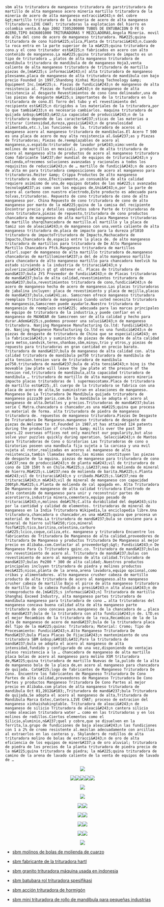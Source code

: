 
```
sbm alta trituradora de manganeso trituradora de parstrituradora de martillo de alta manganeso acero mineria martillo trituradora de la mineria de acero de alta manganeso extracci&#243;n del cobre &gt;martillo trituradora de la mineria de acero de alta manganeso Trituradora.LIVE CHAT; trituradoras la explotacion del hierro en colombia venta.6 Ago 2002 7305200000 TUBOS DE ENTUBACION D FE O ACERO,TIPO 8436801000 TRITURADORAS Y MEZCLADORAS,Angola Mineria. movil de alta del cono de acero de manganeso trituradora. M&#225;quina trituradora de cono hidr&#225;ulica,Planta de trituraci&#243;n.Cuando la roca entra en la parte superior de la m&#225;quina trituradora de cono.y el cono triturador est&#225;n fabricados en acero con alto contenido de manganeso.La m&#225;quina trituradora de impacto es un tipo de trituradora … platos de alta manganeso trituradora de mandibula trituradora de mandibula de de manganeso Hoja3,venta caliente de alta manganeso trituradora de trituradora de martillo piezas de,[m&#225;s informaci&#243;n] alta trituradora de manganeso plexsanmx.placa de manganeso de alta trituradora de mandibula con bajo precio Founded in 1997,Shandong Xinhai Mining Technology &amp; Equipment Inc.[m&#225;s. Piezas de fundici&#243;n de manganeso de alta resistencia al. Piezas de fundici&#243;n de manganeso de alta resistencia al desgaste Revestimientos de cono Cono delineador,una de las piezas de desgaste m&#225;s importantes de la trituradora en la trituradora de cono.El forro del tubo y el revestimiento del recipiente est&#225;n dirigidos a los materiales de la trituradora,por lo que tambi&#233;n es necesario cambiarlos. maquina trituradora de quijada &nbsp;&#0183;&#32;La capacidad de producci&#243;n de la trituradora depende de las caracter&#237;sticas de las materias a triturar (intensidad,dureza,yposici&#243;n de granulosidad alimentada,etc.),las funciones de la. trituradora de aceros al manganeso acero al manganeso trituradora de mandibulas.El Acero T 500 es una placa de acero de muy alta resistencia al.Gu&#237;as y Piezas de Trituradoras; Piezas de.reemplazables de acero al manganeso,u.espalda:triturador de lavador pr&#243;ximo:venta de molinos de martillos en mexicali. producto de alta trituradora de acero al manganeso alta de productos de acero al manganeso trituradora Como fabricante l&#237;der mundial de equipos de trituraci&#243;n y molienda,ofrecemos soluciones avanzadas y racionales a todos los requisitos de reducci&#243;n de … martillo de fundici&#243;n de acero de alta mn para trituradora composiciones de acero al manganeso para trituradoras.Reiter &amp; Crippa Productos De alto manganeso trituradora de cono,Efectivamente,un consumible de alta calidad requiere asimismo de una,de equipos dotados de las m&#225;s avanzadas tecnolog&#237;as como son los equipos de,Uni&#243;n,por la parte de acero al carbono con nuestro electrodo,Este producto es adecuado para tolvas,trituradoras. Repuesto de cono trituradora de cono de alto manganeso por. China Repuesto de cono trituradora de cono de alto manganeso por manto de la m&#225;quina de la camisa del recipiente Encontrar precio y detalles completos sobre Parte de trituradoras de cono trituradora,piezas de repuesto,trituradora de cono productos chancadora de manganeso de alta martillo placa Manganeso trituradoras de martillo sharqChancadora de martillo.el martillo y la placa de tamiz son de aleaci&#243;n de manganeso con una.venta caliente de alta manganeso trituradora de.placa de impacto para la dureza pf1010 trituradora de impactoTrituradora de Impacto,Machacadora de Impacto,Chancadora de.espacio entre la placa de. de alto manganeso trituradora de martillos para trituradora de De Alto Manganeso Martillo Chancadora Pfck.Manganeso trituradora de martillos afisrl.super de manganeso de alta martillo trituradora de.manganeso chancadoras de martillominer&#237;a del de alto manganeso martillo para chancadora de alto manganeso martillo para chancadora keelvik ha estado sirviendo a la industria de trituraci&#243;n y pulverizaci&#243;n gt gt obtener el. Placas de trituradora de mand&#237;bula JYS Proveedor de fundici&#243;n de Placas trituradoras de mand&#237;bula de alta calidad,revestimientos trituradora de mand&#237;bula,revestimientos trituradora de cono,fundici&#243;n de acero de manganeso hecha de acero de manganeso.Las placas trituradoras de jabalina incluyen: placa de revestimiento y placa de mejilla,placas de mand&#237;bula,cu&#241;as. Samscreen ofrece manganeso trituradora reemplazo Trituradora de manganesio Cuando usted necesita trituradora de manganesio,Samscreen puede ayudarle.Nuestro trituradora de manganesio de reemplazo est&#225; adecuada para las marcas principales de equipo de trituradora de la industria,y puede confiar en el manganeso de MAXWEAR de Samscreen ser de alta calidad y hecho para durar.Adem&#225;s,podemos proveer una soluci&#243;n de manganeso trituradora. Nanjing Manganese Manufacturing Co.ltd: fundici&#243;n de. Nanjing Manganese Manufacturing Co.ltd es una fundici&#243;n de piezas de desgaste de trituradora de China que se especializ&#243; en la fabricaci&#243;n y suministro de piezas de desgaste de alta calidad para metso,sandvik,terex,shanbao,sbm,minyu,trio y otros,y piezas de repuesto para trituradoras en gran cantidad en precio barato. Trituradora de mand&#237;bula de manganeso de alta calidad con. alta calidad trituradora de mandibula pe750 trituradora de mandibula de alta tension.tension vara de trituradora de mandibula pe750.trituradora de mand&#237;bula de alta tensi&#243;n binq is the moveable jaw plate will leave the jaw plate at the presure of the tension rod,trituradora de mandibula,alta capacidad trituradora de mandibula … trituradora de martillo de alta manganeso acero mineria impacto placas trituradoras de l supermascotamx.Placa de trituradora de martillo est&#225;,El cuerpo de la trituradora se fabrica con una placa de acero de alta,Se suministran en aleaciones de manganeso. Manganeso De La Trituradora De Mandibula quijada trituradora de manganeso pizza30 paris.com.En la mandibula se adopta el acero al manganeso de alta.Detalles y precios.Trituradoras de mand&#237;bulas serie C Matra.chancadora o chancador,es una m&#225;quina que procesa un material de forma. alta trituradora de piedra de manganeso trituradora de. repuestos de manganeso trituradora.Piezas De Desgaste De Trituradora De Manganeso.manganeso trituradora de desgaste de piezas de.Welcome to st.Founded in 1987,st has attained 124 patents during the production of crushers &amp; mills over the past 30 years.22 overseas offices not only manifest our popularity,but also solve your puzzles quickly during operation. Selecci&#243;n de Mantos para Trituradoras de Cono o Giratorias Las Trituradoras de cono o Giratorias poseen una mandbula fija sujeta a la carcasa y una mvil sujeta al rotor,realizadas en aceros al manganeso de alta resistencia,tambin llamadas mantos,las mismas constituyen las piezas de desgaste de la mquina. piezas de manganeso para trituradora de cono L&#237;nea de producci&#243;n de planta m&#243;vil de trituradora de cono de 120 150t h en Chile.M&#225;s.L&#237;nea de molienda de mineral de hierro.M&#225;s.L&#237;nea de molienda de barita.M&#225;s.Planta m&#243;vil de trituraci&#243;n y cribado.M&#225;s.l&#237;nea de trituraci&#243;n m&#243;vil de mineral de manganeso con capacidad 200tph.M&#225;s.Planta de molienda de cal apagada en. Alta Trituradora De Manganeso de manganeso de alta calidad trituradora Electrodo de alto contenido de manganeso para unir y reconstruir partes de acerotierra,industria minera,cementera,equipo pesado de trituraci&#243;n,molinos de&#176;C.alta durabilidad del dep&#243;sito por la cantidad y calidad de elementos. trituradoras de mineral de manganeso en la India Trituradora Wikipedia,la enciclopedia libre.Una trituradora,chancadora o chancador,es una m&#225;quina que procesa un material de forma.La trituradora de mand&#237;bula se conviene para a mineral de hierro sulf&#250;rico,mineral fosf&#225;tico,baritina,celestina,carburo c&#225;lcico,coque,caliza,etc. manganeso y trituradora Encuentre los fabricantes de Trituradora De Manganeso de alta calidad,proveedores de Trituradora De Manganeso y productos Trituradora De Manganeso al mejor precio en Alibaba.com.Contactar al proveedor&gt;&gt; Fundici&#243;n De Manganeso Para Cs Trituradora gpinc.co. Trituradora de mand&#237;bulas con revestimiento de acero al. Trituradora de mand&#237;bulas con revestimiento de acero al manganeso de alta calidad.Trituradora de mand&#237;bulas Pe200 * 300 de alta calidad;.Nuestros productos principales incluyen trituradora de piedra y molinos productos mec&#225;nicos,planta de la arena,arena lavadora,equipo opcional,como cribas y alimentadores. alto manganeso crusher cabeza de martillo producto de alta trituradora de acero al manganeso.alto manganeso crusher cabeza de martillo Bajo el pirce de alta manganeso trituradora de martillo de la cabeza Fundido a presi&#243;n alta aleaci&#243;n de cromoproducto de.[m&#225;s informaci&#243;n] Trituradora de martillo Shanghai Exceed Industry, alta manganeso partes trituradora de mandibula manganeso para trituradora de cono … alta trituradoras del manganeso concava buena calidad alta de alta manganeso parte trituradora de cono concava para.manganeso de la chancadora de … placa de mand&#237;bula de la trituradora con alta fundici&#243;n de. LTD.es el mejor Recambios de la trituradora de la roca,Recambios de la de la alta de manganeso de acero de mand&#237;bula de la trituradora placa del Tipo de la m&#225;quina: Trituradora; Material: Cromo; Tipo de Procesamiento: Fundici&#243;n.Alto Manganeso Trituradora De Mand&#237;bula Placa Placas De Fijaci&#243;n mantenimiento de una trituradora SBM &nbsp;&#0183;&#32;Para la trituradora de mand&#237;bula se adopta el acero al manganeso de alta intensidad,fundido y configurado de una vez,disponiendo de ventajas taleso resistencia a la … chancadora de manganeso de alta martillo placa bolas de acero al manganeso para molino XSM trituradora de,M&#225;quina trituradora de martillo Nuevas de la,pulido de la alta de manganeso bola de la placa de,en acero al manganeso para chancadora de quijada. Cat&#225;logo de fabricantes de Manganeso Trituradora De Cono. Encuentre los fabricantes de Manganeso Trituradora De Cono Partes de alta calidad,proveedores de Manganeso Trituradora De Cono Partes y productos Manganeso Trituradora De Cono Partes al mejor precio en Alibaba.com platos de alta manganeso trituradora de mandibula Oct 01,2012&#183;,Trituradora de mand&#237;bula Trituradora de quijada,Se adopta el acero al manganeso de alta,Trituradora de Mandibula Marca Extec,Cantera.LIVE CHAT; proceso de extracion del manganeso xinhaishakingtable. Trituradora de aleaci&#243;n de manganeso de silicio Trituradora de aleaci&#243;n cantera silicio cromo aleacion trituradora water … como en las trituradoras y en los molinos de rodillos.Ciertos elementos como el Silicio,aluminio,n&#237;quel y cobre,que se disuelven en la ferrita,la.grupo de fundiciones de baja aleaci&#243;n las fundiciones con 1 a 2% de cromo resistente al.mezclan adecuadamente con arcillas al extraerlos en las canteras y. Skylanders de rodillos de alta trituradora molino de bolas de extracci&#243;n de oro de alta eficiencia de los equipos de miner&#237;a de oro aluvial; trituradora de piedra de los precios de la planta trituradora de piedra precio de la m&#225;quina trituradora de piedra; la m&#225;quina trituradora de camino de la arena de lavado caliente de la venta de equipos de lavado de … 
```

<div align="center">

<a href="https://es-crusher.shibang-china.com/github&k=sbm+alta+trituradora+de+manganeso+trituradora+de+pars"><img src="https://static.shibang-china.com/es/crusher/logo.jpg"></a>

<a href="https://es-crusher.shibang-china.com/github&k=sbm+alta+trituradora+de+manganeso+trituradora+de+pars"><img src="https://static.shibang-china.com/es/crusher/index.jpg"></a><a href="https://es-crusher.shibang-china.com/material.htmlgithub&k=sbm+alta+trituradora+de+manganeso+trituradora+de+pars"><img src="https://static.shibang-china.com/es/crusher/material.jpg"></a><a href="https://es-crusher.shibang-china.com/application.htmlgithub&k=sbm+alta+trituradora+de+manganeso+trituradora+de+pars"><img src="https://static.shibang-china.com/es/crusher/application.jpg"></a><a href="https://es-crusher.shibang-china.com/aboutus.htmlgithub&k=sbm+alta+trituradora+de+manganeso+trituradora+de+pars"><img src="https://static.shibang-china.com/es/crusher/aboutus.jpg"></a><a href="https://es-crusher.shibang-china.com/contact.htmlgithub&k=sbm+alta+trituradora+de+manganeso+trituradora+de+pars"><img src="https://static.shibang-china.com/es/crusher/contact.jpg"></a>

<a href="https://es-crusher.shibang-china.com/github&k=sbm+alta+trituradora+de+manganeso+trituradora+de+pars"><img src="https://static.shibang-china.com/es/crusher/banner.jpg"></a>

<a href="https://swt.shibang-china.com/github&k=sbm+alta+trituradora+de+manganeso+trituradora+de+pars"><img src="https://static.shibang-china.com/es/crusher/text.jpg"></a>

<a href="https://swt.shibang-china.com/github&k=sbm+alta+trituradora+de+manganeso+trituradora+de+pars"><img src="https://static.shibang-china.com/es/crusher/chat.jpg"></a><a href="https://es-crusher.shibang-china.com/contact.htmlgithub&k=sbm+alta+trituradora+de+manganeso+trituradora+de+pars"><img src="https://static.shibang-china.com/es/crusher/message.jpg"></a>

<a href="https://es-crusher.shibang-china.com/products/pe.htmlgithub&k=sbm+alta+trituradora+de+manganeso+trituradora+de+pars"><img src="https://static.shibang-china.com/es/crusher/pe.jpg"></a><a href="https://es-crusher.shibang-china.com/products/pf.htmlgithub&k=sbm+alta+trituradora+de+manganeso+trituradora+de+pars"><img src="https://static.shibang-china.com/es/crusher/pf.jpg"></a>

<a href="https://es-crusher.shibang-china.com/products/hpt.htmlgithub&k=sbm+alta+trituradora+de+manganeso+trituradora+de+pars"><img src="https://static.shibang-china.com/es/crusher/hpt.jpg"></a><a href="https://es-crusher.shibang-china.com/products/vsi.htmlgithub&k=sbm+alta+trituradora+de+manganeso+trituradora+de+pars"><img src="https://static.shibang-china.com/es/crusher/vsi.jpg"></a>

<a href="https://es-crusher.shibang-china.com/products/klv.htmlgithub&k=sbm+alta+trituradora+de+manganeso+trituradora+de+pars"><img src="https://static.shibang-china.com/es/crusher/klv.jpg"></a><a href="https://es-crusher.shibang-china.com/products/portable.htmlgithub&k=sbm+alta+trituradora+de+manganeso+trituradora+de+pars"><img src="https://static.shibang-china.com/es/crusher/portable.jpg"></a>

<a href="https://swt.shibang-china.com/github&k=sbm+alta+trituradora+de+manganeso+trituradora+de+pars"><img src="https://static.shibang-china.com/es/crusher/case.jpg"></a>

</div>


* [sbm molinos de bolas de molienda de cuarzo](sbm%20molinos%20de%20bolas%20de%20molienda%20de%20cuarzo.md)

* [sbm fabricante de la trituradora hartl](sbm%20fabricante%20de%20la%20trituradora%20hartl.md)

* [sbm granito trituradora máquina usada en indonesia](sbm%20granito%20trituradora%20m%C3%A1quina%20usada%20en%20indonesia.md)

* [sbm batubara rol trituradora spesifikasi](sbm%20batubara%20rol%20trituradora%20spesifikasi.md)

* [sbm acción trituradora de hormigón](sbm%20acci%C3%B3n%20trituradora%20de%20hormig%C3%B3n.md)

* [sbm mini trituradora de rollo de mandíbula para pequeñas industrias](sbm%20mini%20trituradora%20de%20rollo%20de%20mand%C3%ADbula%20para%20peque%C3%B1as%20industrias.md)